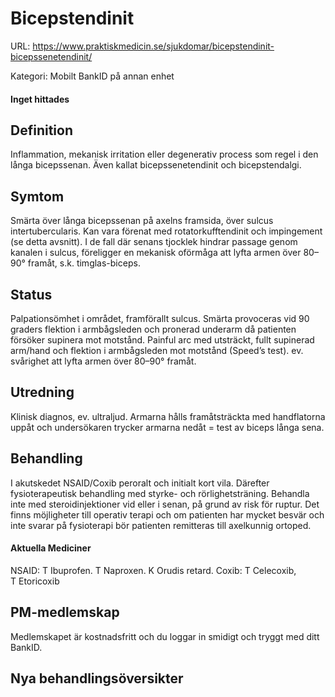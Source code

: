 # Bicepstendinit

URL: https://www.praktiskmedicin.se/sjukdomar/bicepstendinit-bicepssenetendinit/



Kategori: Mobilt BankID på annan enhet

#### Inget hittades

## Definition

Inflammation, mekanisk irritation eller degenerativ process som regel i den långa bicepssenan. Även kallat bicepssenetendinit och bicepstendalgi.

## Symtom

Smärta över långa bicepssenan på axelns framsida, över sulcus intertubercularis. Kan vara förenat med rotatorkufftendinit och impingement (se detta avsnitt). I de fall där senans tjocklek hindrar passage genom kanalen i sulcus, föreligger en mekanisk oförmåga att lyfta armen över 80–90° framåt, s.k. timglas-biceps.

## Status

Palpationsömhet i området, framförallt sulcus. Smärta provoceras vid 90 graders flektion i armbågsleden och pronerad underarm då patienten försöker supinera mot motstånd. Painful arc med utsträckt, fullt supinerad arm/hand och flektion i armbågsleden mot motstånd (Speed’s test). ev. svårighet att lyfta armen över 80–90° framåt.

## Utredning

Klinisk diagnos, ev. ultraljud. Armarna hålls framåtsträckta med handflatorna uppåt och undersökaren trycker armarna nedåt = test av biceps långa sena.

## Behandling

I akutskedet NSAID/Coxib peroralt och initialt kort vila. Därefter fysioterapeutisk behandling med styrke- och rörlighetsträning. Behandla inte med steroidinjektioner vid eller i senan, på grund av risk för ruptur.
Det finns möjligheter till operativ terapi och om patienten har mycket besvär och inte svarar på fysioterapi bör patienten remitteras till axelkunnig ortoped.

#### Aktuella Mediciner

NSAID: T Ibuprofen. T Naproxen. K Orudis retard.
Coxib: T Celecoxib, T Etoricoxib 

## PM-medlemskap

Medlemskapet är kostnadsfritt och du loggar in smidigt och tryggt med ditt BankID.

## Nya behandlingsöversikter


